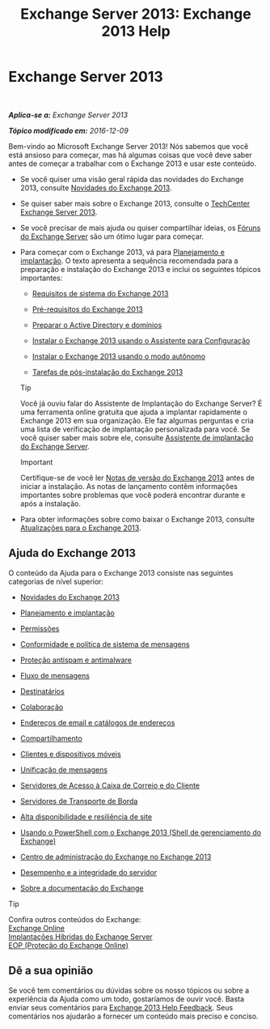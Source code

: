 ﻿---
title: 'Exchange Server 2013: Exchange 2013 Help'
TOCTitle: '@NoTitle'
ms:assetid: cb24ddb7-0659-4d9d-9057-52843f861ba8
ms:mtpsurl: https://technet.microsoft.com/pt-br/library/Bb124558(v=EXCHG.150)
ms:contentKeyID: 50486640
ms.date: 01/10/2018
mtps_version: v=EXCHG.150
ms.translationtype: HT
---

# Exchange Server 2013

 

_**Aplica-se a:** Exchange Server 2013_

_**Tópico modificado em:** 2016-12-09_

Bem-vindo ao Microsoft Exchange Server 2013\! Nós sabemos que você está ansioso para começar, mas há algumas coisas que você deve saber antes de começar a trabalhar com o Exchange 2013 e usar este conteúdo.

  - Se você quiser uma visão geral rápida das novidades do Exchange 2013, consulte [Novidades do Exchange 2013](what-s-new-in-exchange-2013-exchange-2013-help.md).

  - Se quiser saber mais sobre o Exchange 2013, consulte o [TechCenter Exchange Server 2013](https://go.microsoft.com/fwlink/?linkid=266622).

  - Se você precisar de mais ajuda ou quiser compartilhar ideias, os [Fóruns do Exchange Server](https://go.microsoft.com/fwlink/p/?linkid=60612) são um ótimo lugar para começar.

  - Para começar com o Exchange 2013, vá para [Planejamento e implantação](planning-and-deployment-for-exchange-2013-installation-instructions.md). O texto apresenta a sequência recomendada para a preparação e instalação do Exchange 2013 e inclui os seguintes tópicos importantes:
    
      - [Requisitos de sistema do Exchange 2013](exchange-2013-system-requirements-exchange-2013-help.md)
    
      - [Pré-requisitos do Exchange 2013](exchange-2013-prerequisites-exchange-2013-help.md)
    
      - [Preparar o Active Directory e domínios](prepare-active-directory-and-domains-exchange-2013-help.md)
    
      - [Instalar o Exchange 2013 usando o Assistente para Configuração](install-exchange-2013-using-the-setup-wizard-exchange-2013-help.md)
    
      - [Instalar o Exchange 2013 usando o modo autônomo](install-exchange-2013-using-unattended-mode-exchange-2013-help.md)
    
      - [Tarefas de pós-instalação do Exchange 2013](exchange-2013-post-installation-tasks-exchange-2013-help.md)
    

    > [!TIP]
    > Você já ouviu falar do Assistente de Implantação do Exchange Server? É uma ferramenta online gratuita que ajuda a implantar rapidamente o Exchange 2013 em sua organização. Ele faz algumas perguntas e cria uma lista de verificação de implantação personalizada para você. Se você quiser saber mais sobre ele, consulte <A href="exchange-server-deployment-assistant-exchange-2013-help.md">Assistente de implantação do Exchange Server</A>.

    

    > [!IMPORTANT]
    > Certifique-se de você ler <A href="release-notes-for-exchange-2013-exchange-2013-help.md">Notas de versão do Exchange 2013</A> antes de iniciar a instalação. As notas de lançamento contêm informações importantes sobre problemas que você poderá encontrar durante e após a instalação.



  - Para obter informações sobre como baixar o Exchange 2013, consulte [Atualizações para o Exchange 2013](updates-for-exchange-2013-exchange-2013-help.md).

## Ajuda do Exchange 2013

O conteúdo da Ajuda para o Exchange 2013 consiste nas seguintes categorias de nível superior:

  - [Novidades do Exchange 2013](what-s-new-in-exchange-2013-exchange-2013-help.md)

  - [Planejamento e implantação](planning-and-deployment-for-exchange-2013-installation-instructions.md)

  - [Permissões](permissions-exchange-2013-help.md)

  - [Conformidade e política de sistema de mensagens](messaging-policy-and-compliance-exchange-2013-help.md)

  - [Proteção antispam e antimalware](anti-spam-and-anti-malware-protection-exchange-2013-help.md)

  - [Fluxo de mensagens](mail-flow-exchange-2013-help.md)

  - [Destinatários](recipients-exchange-2013-help.md)

  - [Colaboração](collaboration-exchange-2013-help.md)

  - [Endereços de email e catálogos de endereços](email-addresses-and-address-books-exchange-2013-help.md)

  - [Compartilhamento](sharing-exchange-2013-help.md)

  - [Clientes e dispositivos móveis](clients-and-mobile-exchange-2013-help.md)

  - [Unificação de mensagens](unified-messaging-exchange-2013-help.md)

  - [Servidores de Acesso à Caixa de Correio e do Cliente](mailbox-and-client-access-servers-exchange-2013-help.md)

  - [Servidores de Transporte de Borda](edge-transport-servers-exchange-2013-help.md)

  - [Alta disponibilidade e resiliência de site](high-availability-and-site-resilience-exchange-2013-help.md)

  - [Usando o PowerShell com o Exchange 2013 (Shell de gerenciamento do Exchange)](https://technet.microsoft.com/pt-br/library/bb123778\(v=exchg.150\))

  - [Centro de administração do Exchange no Exchange 2013](exchange-admin-center-in-exchange-2013-exchange-2013-help.md)

  - [Desempenho e a integridade do servidor](server-health-and-performance-exchange-2013-help.md)

  - [Sobre a documentação do Exchange](about-exchange-documentation-exchange-2013-help.md)


> [!TIP]
> Confira outros conteúdos do Exchange:<BR><A href="https://technet.microsoft.com/pt-br/library/jj200580(v=exchg.150)">Exchange Online</A><BR><A href="https://technet.microsoft.com/pt-br/library/jj200581(v=exchg.150)">Implantações Híbridas do Exchange Server</A><BR><A href="https://technet.microsoft.com/pt-br/library/jj723137(v=exchg.150)">EOP (Proteção do Exchange Online)</A>



## Dê a sua opinião

Se você tem comentários ou dúvidas sobre os nosso tópicos ou sobre a experiência da Ajuda como um todo, gostaríamos de ouvir você. Basta enviar seus comentários para [Exchange 2013 Help Feedback](mailto:ex2013helpfeedback@microsoft.com). Seus comentários nos ajudarão a fornecer um conteúdo mais preciso e conciso.

